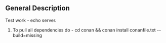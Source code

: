 <h2>
General Description
</h2>

Test work - echo server.

1) To pull all dependencies do - cd conan && conan install conanfile.txt --build=missing
